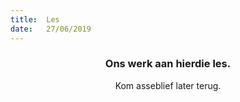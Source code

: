 ```yaml
---
title:  Les
date:   27/06/2019
---
```


### <center>Ons werk aan hierdie les.</center>
<center>Kom asseblief later terug.</center>